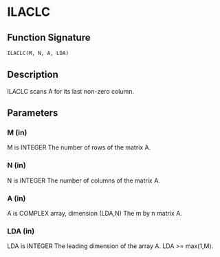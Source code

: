 # ILACLC

## Function Signature

```fortran
ILACLC(M, N, A, LDA)
```

## Description


 ILACLC scans A for its last non-zero column.

## Parameters

### M (in)

M is INTEGER The number of rows of the matrix A.

### N (in)

N is INTEGER The number of columns of the matrix A.

### A (in)

A is COMPLEX array, dimension (LDA,N) The m by n matrix A.

### LDA (in)

LDA is INTEGER The leading dimension of the array A. LDA >= max(1,M).

